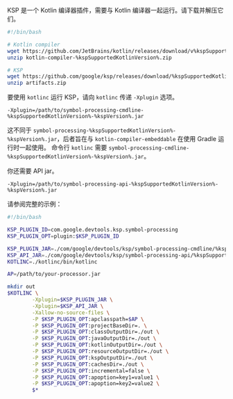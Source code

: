 [//]: # (title: 从命令行运行 KSP)

KSP 是一个 Kotlin 编译器插件，需要与 Kotlin 编译器一起运行。请下载并解压它们。

```bash
#!/bin/bash

# Kotlin compiler
wget https://github.com/JetBrains/kotlin/releases/download/v%kspSupportedKotlinVersion%/kotlin-compiler-%kspSupportedKotlinVersion%.zip
unzip kotlin-compiler-%kspSupportedKotlinVersion%.zip

# KSP
wget https://github.com/google/ksp/releases/download/%kspSupportedKotlinVersion%-%kspVersion%/artifacts.zip
unzip artifacts.zip
```

要使用 `kotlinc` 运行 KSP，请向 `kotlinc` 传递 `-Xplugin` 选项。

```
-Xplugin=/path/to/symbol-processing-cmdline-%kspSupportedKotlinVersion%-%kspVersion%.jar
```

这不同于 `symbol-processing-%kspSupportedKotlinVersion%-%kspVersion%.jar`，后者旨在与 `kotlin-compiler-embeddable` 在使用 Gradle 运行时一起使用。
命令行 `kotlinc` 需要 `symbol-processing-cmdline-%kspSupportedKotlinVersion%-%kspVersion%.jar`。

你还需要 API jar。

```
-Xplugin=/path/to/symbol-processing-api-%kspSupportedKotlinVersion%-%kspVersion%.jar
```

请参阅完整的示例：

```bash
#!/bin/bash

KSP_PLUGIN_ID=com.google.devtools.ksp.symbol-processing
KSP_PLUGIN_OPT=plugin:$KSP_PLUGIN_ID

KSP_PLUGIN_JAR=./com/google/devtools/ksp/symbol-processing-cmdline/%kspSupportedKotlinVersion%-%kspVersion%/symbol-processing-cmdline-%kspSupportedKotlinVersion%-%kspVersion%.jar
KSP_API_JAR=./com/google/devtools/ksp/symbol-processing-api/%kspSupportedKotlinVersion%-%kspVersion%/symbol-processing-api-%kspSupportedKotlinVersion%-%kspVersion%.jar
KOTLINC=./kotlinc/bin/kotlinc

AP=/path/to/your-processor.jar

mkdir out
$KOTLINC \
        -Xplugin=$KSP_PLUGIN_JAR \
        -Xplugin=$KSP_API_JAR \
        -Xallow-no-source-files \
        -P $KSP_PLUGIN_OPT:apclasspath=$AP \
        -P $KSP_PLUGIN_OPT:projectBaseDir=. \
        -P $KSP_PLUGIN_OPT:classOutputDir=./out \
        -P $KSP_PLUGIN_OPT:javaOutputDir=./out \
        -P $KSP_PLUGIN_OPT:kotlinOutputDir=./out \
        -P $KSP_PLUGIN_OPT:resourceOutputDir=./out \
        -P $KSP_PLUGIN_OPT:kspOutputDir=./out \
        -P $KSP_PLUGIN_OPT:cachesDir=./out \
        -P $KSP_PLUGIN_OPT:incremental=false \
        -P $KSP_PLUGIN_OPT:apoption=key1=value1 \
        -P $KSP_PLUGIN_OPT:apoption=key2=value2 \
        $*
